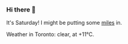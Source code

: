 ### Hi there :wave:

It's Saturday! I might be putting some [miles](https://www.strava.com/athletes/889963) in.

Weather in Toronto: clear, at +11°C.
